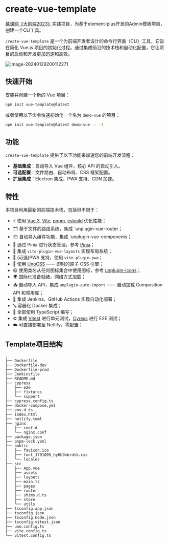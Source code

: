 # create-vue-template

[慕课网《大前端2023》](https://class.imooc.com/sc/163/learn)实践项目，为基于element-plus开发的Admin模板项目，创建一个CLI工具。

`create-vue-template` 是一个为前端开发者设计的命令行界面（CLI）工具，它旨在简化 Vue.js 项目的初始化过程。通过集成前沿的技术栈和自动化配置，它让项目的启动和开发更加迅速和高效。

![image-20240129200112271](https://static.www.toimc.com/blog/picgo/2024/01/29/image-20240129200112271-a83282.webp)



## 快速开始

安装并创建一个新的 Vue 项目：

```bash
npm init vue-template@latest
```

或者使用以下命令快速初始化一个名为 `demo-vue` 的项目：

```bash
npm init vue-template@latest demo-vue -- -t
```



## 功能

`create-vue-template` 提供了以下功能来加速您的前端开发流程：

- **基础集成**：自动导入 Vue 组件，核心 API 的自动引入。
- **可选配置**：文件路由、自动布局、CSS 框架配置。
- **扩展集成**：Electron 集成、PWA 支持、CDN 加速。



## 特性

本项目利用最新的前端技术栈，包括但不限于：

- ⚡️ 使用 [Vue 3](https://github.com/vuejs/core), [Vite](https://github.com/vitejs/vite), [pnpm](https://pnpm.io/), [esbuild](https://github.com/evanw/esbuild) 优化性能；
- 🗂 基于文件的路由系统，集成 `unplugin-vue-router；
- 📦 自动导入组件功能，集成 `unplugin-vue-components；
- 🍍 通过 Pinia 进行状态管理，参考 [Pinia](https://pinia.vuejs.org/)；
- 📑 集成 `vite-plugin-vue-layouts` 实现布局系统；
- 📲 (可选)PWA 支持，使用 `vite-plugin-pwa`；
- 🎨 使用 [UnoCSS](https://github.com/antfu/unocss) —— 即时的原子 CSS 引擎；
- 😃 使用类名从任何图标集合中使用图标，参考 [unplugin-icons](https://github.com/antfu/unplugin-icons)；
- 🌍 国际化准备就绪，网络方式加载；
- 📥 自动导入 API，集成 `unplugin-auto-import` —— 自动加载 Composition API 和常用库；
- 🦔 集成 Jenkins、GitHub Actions 实现自动化部署；
- 🔤 容器化 Docker 集成；
- 🦾 全部使用 TypeScript 编写；
- ⚙️ 集成 [Vitest](https://github.com/vitest-dev/vitest) 进行单元测试，[Cyress](https://cypress.io/) 进行 E2E 测试；
- ☁️ 可直接部署至 Netlify，零配置；



## Template项目结构

```
.
├── Dockerfile
├── Dockerfile-dev
├── Dockerfile-prod
├── Jenkinsfile
├── README.md
├── cypress
│   ├── e2e
│   ├── fixtures
│   └── support
├── cypress.config.ts
├── docker-compose.yml
├── env.d.ts
├── index.html
├── netlify.toml
├── nginx
│   ├── conf.d
│   └── nginx.conf
├── package.json
├── pnpm-lock.yaml
├── public
│   ├── favicon.ico
│   ├── font_1791095_hy6b9xbrdsk.css
│   └── locales
├── src
│   ├── App.vue
│   ├── assets
│   ├── layouts
│   ├── main.ts
│   ├── pages
│   ├── router
│   ├── shims.d.ts
│   ├── store
│   └── utils
├── tsconfig.app.json
├── tsconfig.json
├── tsconfig.node.json
├── tsconfig.vitest.json
├── uno.config.ts
├── vite.config.ts
└── vitest.config.ts
```




